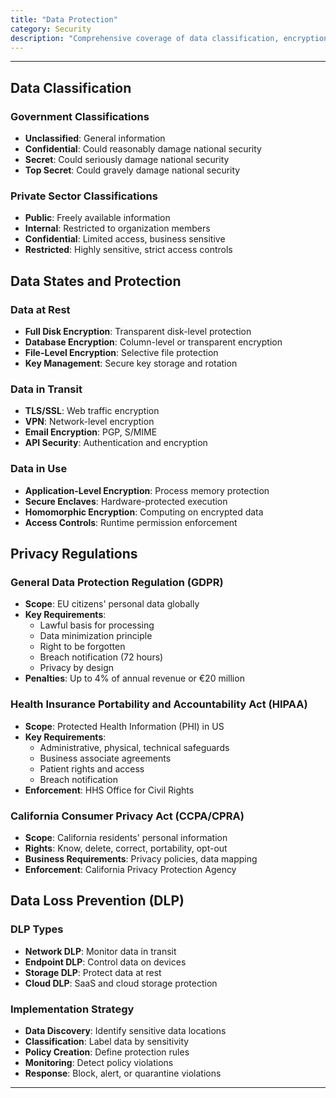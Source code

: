 ```yaml
---
title: "Data Protection"
category: Security
description: "Comprehensive coverage of data classification, encryption for data at rest/in transit/in use, privacy regulations like GDPR and HIPAA, and data loss prevention strategies."
---
```


---

## Data Classification

### Government Classifications
- **Unclassified**: General information
- **Confidential**: Could reasonably damage national security
- **Secret**: Could seriously damage national security
- **Top Secret**: Could gravely damage national security

### Private Sector Classifications
- **Public**: Freely available information
- **Internal**: Restricted to organization members
- **Confidential**: Limited access, business sensitive
- **Restricted**: Highly sensitive, strict access controls

## Data States and Protection

### Data at Rest
- **Full Disk Encryption**: Transparent disk-level protection
- **Database Encryption**: Column-level or transparent encryption
- **File-Level Encryption**: Selective file protection
- **Key Management**: Secure key storage and rotation

### Data in Transit
- **TLS/SSL**: Web traffic encryption
- **VPN**: Network-level encryption
- **Email Encryption**: PGP, S/MIME
- **API Security**: Authentication and encryption

### Data in Use
- **Application-Level Encryption**: Process memory protection
- **Secure Enclaves**: Hardware-protected execution
- **Homomorphic Encryption**: Computing on encrypted data
- **Access Controls**: Runtime permission enforcement

## Privacy Regulations

### General Data Protection Regulation (GDPR)
- **Scope**: EU citizens' personal data globally
- **Key Requirements**:
  - Lawful basis for processing
  - Data minimization principle
  - Right to be forgotten
  - Breach notification (72 hours)
  - Privacy by design
- **Penalties**: Up to 4% of annual revenue or €20 million

### Health Insurance Portability and Accountability Act (HIPAA)
- **Scope**: Protected Health Information (PHI) in US
- **Key Requirements**:
  - Administrative, physical, technical safeguards
  - Business associate agreements
  - Patient rights and access
  - Breach notification
- **Enforcement**: HHS Office for Civil Rights

### California Consumer Privacy Act (CCPA/CPRA)
- **Scope**: California residents' personal information
- **Rights**: Know, delete, correct, portability, opt-out
- **Business Requirements**: Privacy policies, data mapping
- **Enforcement**: California Privacy Protection Agency

## Data Loss Prevention (DLP)

### DLP Types
- **Network DLP**: Monitor data in transit
- **Endpoint DLP**: Control data on devices
- **Storage DLP**: Protect data at rest
- **Cloud DLP**: SaaS and cloud storage protection

### Implementation Strategy
- **Data Discovery**: Identify sensitive data locations
- **Classification**: Label data by sensitivity
- **Policy Creation**: Define protection rules
- **Monitoring**: Detect policy violations
- **Response**: Block, alert, or quarantine violations

---